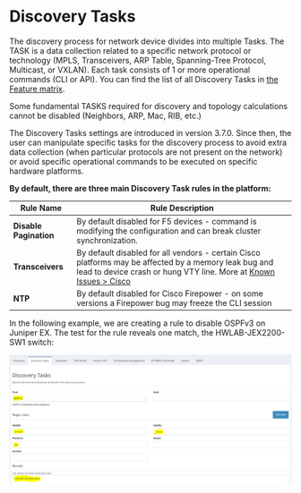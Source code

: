 # Discovery Tasks

The discovery process for network device divides into multiple Tasks.
The TASK is a data collection related to a specific network protocol or
technology (MPLS, Transceivers, ARP Table, Spanning-Tree Protocol,
Multicast, or VXLAN). Each task consists of 1 or more operational
commands (CLI or API). You can find the list of all Discovery Tasks
in [the Feature matrix](https://docs.ipfabric.io/matrix/).

Some fundamental TASKS required for discovery and topology calculations
cannot be disabled (Neighbors, ARP, Mac, RIB, etc.)

The Discovery Tasks settings are introduced in version 3.7.0. Since
then, the user can manipulate specific tasks for the discovery process
to avoid extra data collection (when particular protocols are not
present on the network) or avoid specific operational commands to be
executed on specific hardware platforms.

**By default, there are three main Discovery Task rules in the
platform:**

| **Rule Name** | **Rule Description** |
| --- | --- |
| **Disable Pagination** | By default disabled for F5 devices - command is modifying the configuration and can break cluster synchronization. |
| **Transceivers** | By default disabled for all vendors - certain Cisco platforms may be affected by a memory leak bug and lead to device crash or hung VTY line. More at [Known Issues \> Cisco](https://ipfabric.atlassian.net/wiki/spaces/ND/pages/79986775/Cisco) |
| **NTP** | By default disabled for Cisco Firepower - on some versions a Firepower bug may freeze the CLI session |

In the following example, we are creating a rule to disable OSPFv3 on
Juniper EX. The test for the rule reveals one match, the
HWLAB-JEX2200-SW1 switch:

![Discovery Tasks settings in IP Fabric](./1936130053.png "Discovery Tasks settings in IP Fabric")
